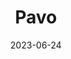 ---
title: "Pavo"
cc-type: constellation
borders:
  - Apus
  - Ara
  - Indus
  - Octans
  - Telescopium
date: 2023-06-24
hashtag: pavo
subdivision-of:
  - southern celestial hemisphere
tags:
  - peacock
  - constellation
---